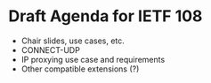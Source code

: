 # Draft Agenda for IETF 108

- Chair slides, use cases, etc.
- CONNECT-UDP
- IP proxying use case and requirements
- Other compatible extensions (?)
